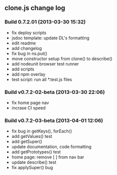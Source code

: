 clone.js change log
-------------------

### Build 0.7.2.01 (2013-03-30 15:32)  

* fix deploy scripts
* jsdoc template: update DL's formatting
* edit readme
* add changelog
* fix bug in ns.put()
* move constructor setup from clone() to describe()
* add nodeunit browser test runner
* add scripts
* add npm overlay
* test script: run all *.test.js files

### Build v0.7.2-02-beta (2013-03-30 22:06)  

* fix home page nav
* incrase CI speed

### Build v0.7.2-03-beta (2013-04-01 12:06)  

* fix bug in getKeys(), forEach()
* add getValues() test
* add getSuper()
* update documentation, code formatting
* add getPrototypes() test
* home page: remove [ ] from nav bar
* update describe() test
* fix applySuper() bug
